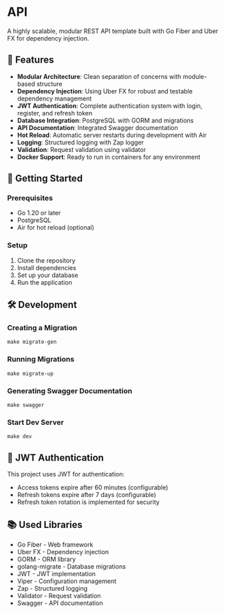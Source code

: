 # API

A highly scalable, modular REST API template built with Go Fiber and Uber FX for dependency injection.

## 🌟 Features

- **Modular Architecture**: Clean separation of concerns with module-based structure
- **Dependency Injection**: Using Uber FX for robust and testable dependency management
- **JWT Authentication**: Complete authentication system with login, register, and refresh token
- **Database Integration**: PostgreSQL with GORM and migrations
- **API Documentation**: Integrated Swagger documentation
- **Hot Reload**: Automatic server restarts during development with Air
- **Logging**: Structured logging with Zap logger
- **Validation**: Request validation using validator
- **Docker Support**: Ready to run in containers for any environment

## 🚀 Getting Started

### Prerequisites

- Go 1.20 or later
- PostgreSQL
- Air for hot reload (optional)

### Setup

1. Clone the repository
2. Install dependencies
3. Set up your database
4. Run the application

## 🛠️ Development

### Creating a Migration

```
make migrate-gen
```

### Running Migrations

```
make migrate-up
```

### Generating Swagger Documentation

```
make swagger
```

### Start Dev Server

```
make dev
```

## 🔐 JWT Authentication

This project uses JWT for authentication:

- Access tokens expire after 60 minutes (configurable)
- Refresh tokens expire after 7 days (configurable)
- Refresh token rotation is implemented for security

## 📚 Used Libraries

- Go Fiber - Web framework
- Uber FX - Dependency injection
- GORM - ORM library
- golang-migrate - Database migrations
- JWT - JWT implementation
- Viper - Configuration management
- Zap - Structured logging
- Validator - Request validation
- Swagger - API documentation
